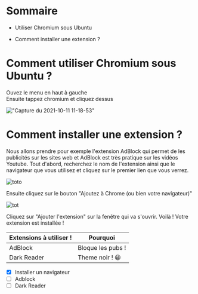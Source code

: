 # Sommaire

*   Utiliser Chromium sous Ubuntu

*   Comment installer une extension ?


# Comment utiliser Chromium sous Ubuntu ?

Ouvez le menu en haut à gauche  
Ensuite tappez chromium et cliquez dessus


!["Capture du 2021-10-11 11-18-53"](https://user-images.githubusercontent.com/92095174/136769027-3150c405-1e67-44e3-a360-6dfe56fb6caa.png) 


# Comment installer une extension ?


Nous allons prendre pour exemple l'extension AdBlock qui permet de les publicités sur les sites web et AdBlock est très pratique sur les vidéos Youtube. Tout d'abord, recherchez le nom de l'extension ainsi que le navigateur que vous utilisez et cliquez sur le premier lien que vous verrez.

![toto](https://user-images.githubusercontent.com/92095174/136768399-c153ee59-c159-43dd-a3de-089aca3efea3.png)

Ensuite cliquez sur le bouton "Ajoutez à Chrome (ou bien votre navigateur)"

![tot](https://user-images.githubusercontent.com/92095174/136769620-d5efd929-d84d-4dfc-8f6d-8cd65a34eac6.png)

Cliquez sur "Ajouter l'extension" sur la fenêtre qui va s'ouvrir. Voilà ! Votre extension est installée !

Extensions à utiliser !| Pourquoi
------------ | ------------ 
AdBlock | Bloque les pubs !
Dark Reader | Theme noir ! 😀

- [x] Installer un navigateur  
- [ ] Adblock 
- [ ] Dark Reader

